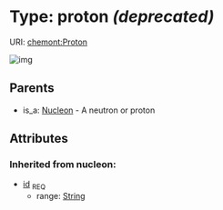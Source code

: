 
# Type: proton _(deprecated)_




URI: [chemont:Proton](https://w3id.org/chemont/Proton)


![img](http://yuml.me/diagram/nofunky;dir:TB/class/[Nucleon]^-[Proton&#124;id(i):string],[Nucleon])

## Parents

 *  is_a: [Nucleon](Nucleon.md) - A neutron or proton

## Attributes


### Inherited from nucleon:

 * [id](id.md)  <sub>REQ</sub>
    * range: [String](types/String.md)
